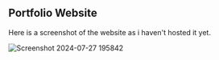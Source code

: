 ## Portfolio Website

Here is a screenshot of the website as i haven't hosted it yet.

![Screenshot 2024-07-27 195842](https://github.com/user-attachments/assets/862b2db5-94f1-4952-868f-a53eb18abd56)
